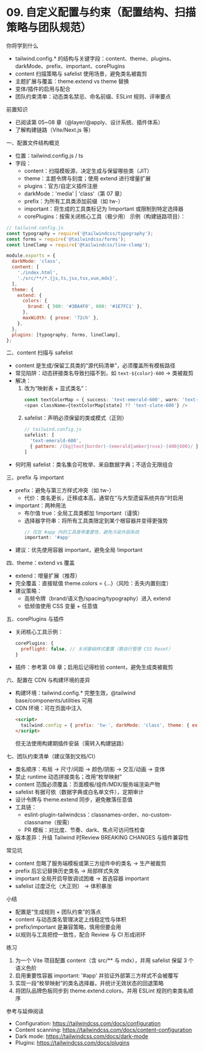 # 09. 自定义配置与约束（配置结构、扫描策略与团队规范）

你将学到什么
- tailwind.config.* 的结构与关键字段：content、theme、plugins、darkMode、prefix、important、corePlugins
- content 扫描策略与 safelist 使用场景，避免类名被裁剪
- 主题扩展与覆盖：theme.extend vs theme 替换
- 变体/插件的启用与配合
- 团队约束清单：动态类名禁忌、命名前缀、ESLint 规则、评审要点

前置知识
- 已阅读第 05~08 章（@layer/@apply、设计系统、插件体系）
- 了解构建链路（Vite/Next.js 等）

一、配置文件结构概览
- 位置：tailwind.config.js / ts
- 字段：
  - content：扫描模板源，决定生成与保留哪些类（JIT）
  - theme：主题令牌与刻度；使用 extend 进行增量扩展
  - plugins：官方/自定义插件注册
  - darkMode：'media' | 'class'（第 07 章）
  - prefix：为所有工具类添加前缀（如 tw-）
  - important：将生成的工具类标记为 !important 或限制到特定选择器
  - corePlugins：按需关闭核心工具（极少用）
示例（构建链路项目）：
```js
// tailwind.config.js
const typography = require('@tailwindcss/typography');
const forms = require('@tailwindcss/forms');
const lineClamp = require('@tailwindcss/line-clamp');

module.exports = {
  darkMode: 'class',
  content: [
    './index.html',
    './src/**/*.{js,ts,jsx,tsx,vue,mdx}',
  ],
  theme: {
    extend: {
      colors: {
        brand: { 500: '#3BA4F0', 600: '#1E7FC1' },
      },
      maxWidth: { prose: '72ch' },
    },
  },
  plugins: [typography, forms, lineClamp],
};
```

二、content 扫描与 safelist
- content 是生成/保留工具类的“源代码清单”，必须覆盖所有模板路径
- 常见陷阱：动态拼接类名导致扫描不到，如 `text-${color}-600` → 类被裁剪
- 解决：
  1) 改为“映射表 + 显式类名”：
     ```ts
     const textColorMap = { success: 'text-emerald-600', warn: 'text-amber-600' };
     <span className={textColorMap[state] ?? 'text-slate-600'} />
     ```
  2) safelist：声明必须保留的类或模式（正则）
     ```js
     // tailwind.config.js
     safelist: [
       'text-emerald-600',
       { pattern: /(bg|text|border)-(emerald|amber|rose)-(400|600)/ },
     ]
     ```
- 何时用 safelist：类名集合可枚举、来自数据字典；不适合无限组合

三、prefix 与 important
- prefix：避免与第三方样式冲突（如 tw-）
  - 代价：类名更长，迁移成本高，通常在“与大型遗留系统共存”时启用
- important：两种用法
  - 布尔值 true：全局工具类都加 !important（谨慎）
  - 选择器字符串：将所有工具类限定到某个根容器并变得更强势
    ```js
    // 仅在 #app 内的工具类带重要性，避免污染外部系统
    important: '#app'
    ```
- 建议：优先使用容器 important，避免全局 !important

四、theme：extend vs 覆盖
- extend：增量扩展（推荐）
- 完全覆盖：直接赋值 theme.colors = {...}（风险：丢失内置刻度）
- 建议策略：
  - 高频令牌（brand/语义色/spacing/typography）进入 extend
  - 低频值使用 CSS 变量 + 任意值

五、corePlugins 与插件
- 关闭核心工具示例：
  ```js
  corePlugins: {
    preflight: false, // 关闭基础样式重置（需自行管理 CSS Reset）
  }
  ```
- 插件：参考第 08 章；启用后记得检验 content，避免生成类被裁剪

六、配置在 CDN 与构建环境的差异
- 构建环境：tailwind.config.* 完整生效，@tailwind base/components/utilities 可用
- CDN 环境：可在页面中注入
  ```html
  <script>
    tailwind.config = { prefix: 'tw-', darkMode: 'class', theme: { extend: { colors: { brand: '#3BA4F0' }}} }
  </script>
  ```
  但无法使用构建期插件安装（需转入构建链路）

七、团队约束清单（建议落到文档/CI）
- 类名顺序：布局 → 尺寸/间距 → 颜色/阴影 → 交互/动画 → 变体
- 禁止 runtime 动态拼接类名；改用“枚举映射”
- content 范围必须覆盖：页面模板/组件/MDX/服务端渲染产物
- safelist 有据可依（数据字典或白名单文件），定期审计
- 设计令牌与 theme.extend 同步，避免散落任意值
- 工具链：
  - eslint-plugin-tailwindcss：classnames-order、no-custom-classname（按需）
  - PR 模板：对比度、节奏、dark、焦点可访问性检查
- 版本差异：升级 Tailwind 时Review BREAKING CHANGES 与插件兼容性

常见坑
- content 忽略了服务端模板或第三方组件中的类名 → 生产被裁剪
- prefix 后忘记替换历史类名 → 局部样式失效
- important 全局开启导致调试困难 → 首选容器 important
- safelist 过度泛化（大正则） → 体积暴涨

小结
- 配置是“生成规则 + 团队约束”的落点
- content 与动态类名管理决定上线稳定性与体积
- prefix/important 是兼容策略，慎用但要会用
- 以规则与工具把控一致性，配合 Review 与 CI 形成闭环

练习
1) 为一个 Vite 项目配置 content（含 src/** 与 mdx），并用 safelist 保留 3 个语义色阶
2) 启用重要性容器 important: '#app' 并验证外部第三方样式不会被覆写
3) 实现一段“枚举映射”的类名选择器，并统计无效状态的回退策略
4) 将团队品牌色板同步到 theme.extend.colors，并用 ESLint 规则约束类名顺序

参考与延伸阅读
- Configuration: https://tailwindcss.com/docs/configuration
- Content scanning: https://tailwindcss.com/docs/content-configuration
- Dark mode: https://tailwindcss.com/docs/dark-mode
- Plugins: https://tailwindcss.com/docs/plugins